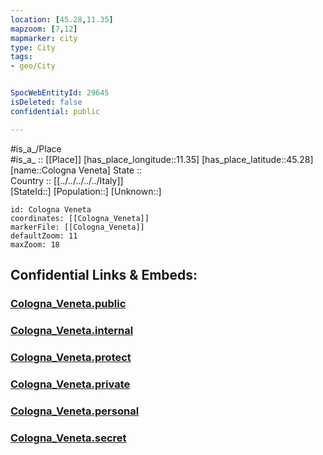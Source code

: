 ```yaml
---
location: [45.28,11.35] 
mapzoom: [7,12] 
mapmarker: city 
type: City
tags:
- geo/City


SpocWebEntityId: 29645
isDeleted: false
confidential: public

---
```

#is_a_/Place  
#is_a_ :: [[Place]] 
[has_place_longitude::11.35] 
[has_place_latitude::45.28] 
[name::Cologna Veneta] 
State ::  
Country :: [[../../../../../Italy]]  
[StateId::] 
[Population::] 
[Unknown::] 


```leaflet
id: Cologna Veneta
coordinates: [[Cologna_Veneta]] 
markerFile: [[Cologna_Veneta]] 
defaultZoom: 11 
maxZoom: 18
```


## Confidential Links & Embeds: 

### [Cologna_Veneta.public](/_public/\Earth\Continent\Europe\Europe~South\Italy\regions~Italy\Veneto\Verona.Province\CityCologna_Veneta.public.md) 

### [Cologna_Veneta.internal](/_internal/\Earth\Continent\Europe\Europe~South\Italy\regions~Italy\Veneto\Verona.Province\CityCologna_Veneta.internal.md) 

### [Cologna_Veneta.protect](/_protect/\Earth\Continent\Europe\Europe~South\Italy\regions~Italy\Veneto\Verona.Province\CityCologna_Veneta.protect.md) 

### [Cologna_Veneta.private](/_private/\Earth\Continent\Europe\Europe~South\Italy\regions~Italy\Veneto\Verona.Province\CityCologna_Veneta.private.md) 

### [Cologna_Veneta.personal](/_personal/\Earth\Continent\Europe\Europe~South\Italy\regions~Italy\Veneto\Verona.Province\CityCologna_Veneta.personal.md) 

### [Cologna_Veneta.secret](/_secret/\Earth\Continent\Europe\Europe~South\Italy\regions~Italy\Veneto\Verona.Province\CityCologna_Veneta.secret.md)

